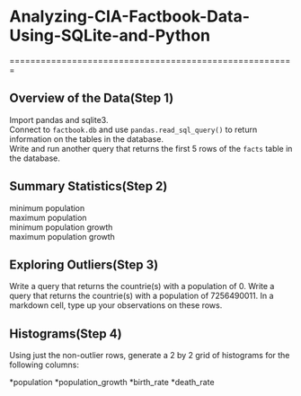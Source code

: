 # Analyzing-CIA-Factbook-Data-Using-SQLite-and-Python
=======================================================

Overview of the Data(Step 1)
-------------------------------------------------------
Import pandas and sqlite3.<br>
Connect to `factbook.db` and use `pandas.read_sql_query()` to return information on the tables in the database.<br>
Write and run another query that returns the first 5 rows of the `facts` table in the database.<br>

Summary Statistics(Step 2)
-------------------------------------------------------
minimum population<br>
maximum population<br>
minimum population growth<br>
maximum population growth<br>

Exploring Outliers(Step 3)
-------------------------------------------------------
Write a query that returns the countrie(s) with a population of 0.
Write a query that returns the countrie(s) with a population of 7256490011.
In a markdown cell, type up your observations on these rows.

Histograms(Step 4)
-------------------------------------------------------
Using just the non-outlier rows, generate a 2 by 2 grid of histograms for the following columns:

*population
*population_growth
*birth_rate
*death_rate
